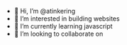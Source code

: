 - 👋 Hi, I’m @atinkering
- 👀 I’m interested in building websites
- 🌱 I’m currently learning javascript
- 💞️ I’m looking to collaborate on 
  

<!---
atinkering/atinkering is a ✨ special ✨ repository because its `README.md` (this file) appears on your GitHub profile.
You can click the Preview link to take a look at your changes.
--->
